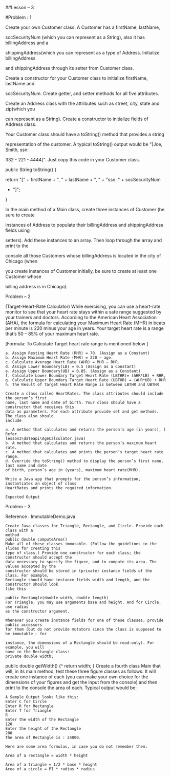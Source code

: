 ##Lesson – 3 

#Problem : 1

Create your own Customer class. A Customer has a firstName, lastName,

socSecurityNum (which you can represent as a String), also it has billingAddress and a

shippingAddress(which you can represent as a type of Address. Initialize billingAddress

and shippingAddress through its setter from Customer class.

Create a constructor for your Customer class to initialize firstName, lastName and

socSecurityNum. Create getter, and setter methods for all five attributes.

Create an Address class with the attributes such as street, city, state and zip(which you

can represent as a String). Create a constructor to initialize fields of Address class.

Your Customer class should have a toString() method that provides a string

representation of the customer. A typical toString() output would be "[Joe, Smith, ssn:

332 - 221 - 4444]". Just copy this code in your Customer class.

public String toString() {

return "[" + firstName + ", " + lastName + ", " + "ssn: " + socSecurityNum

+ "]";

}

In the main method of a Main class, create three instances of Customer (be sure to create

instances of Address to populate their billingAddress and shippingAddress fields using

setters). Add these instances to an array. Then loop through the array and print to the

console all those Customers whose billingAddress is located in the city of Chicago (when

you create instances of Customer initially, be sure to create at least one Customer whose

billing address is in Chicago).


Problem **–** 2

(Target-Heart-Rate Calculator) While exercising, you can use a heart-rate monitor to see that
your heart rate stays within a safe range suggested by your trainers and doctors. According to the
American Heart Association (AHA), the formula for calculating your Maximum Heart Rate
(MHR) in beats per minute is 220 minus your age in years. Your target heart rate is a range that’s
50 – 85% of your maximum heart rate.

[Formula: To Calculate Target heart rate range is mentioned below ]

```
a. Assign Resting Heart Rate (RHR) = 70. (Assign as a Constant)
b. Assign Maximum Heart Rate (MHR) = 220 – age.
c. Calculate Average Heart Rate (AHR) = MHR – RHR.
d. Assign Lower Boundary(LB) = 0.5 (Assign as a Constant)
e. Assign Upper Boundary(UB) = 0.85. (Assign as a Constant)
f. Calculate Lower Boundary Target Heart Rate (LBTHR)= (AHR*LB) + RHR,
g. Calculate Upper Boundary Target Heart Rate (UBTHR) = (AHR*UB) + RHR
h. The Result of Target Heart Rate Range is between LBTHR and UBTHR
```
```
Create a class called HeartRates. The class attributes should include the person’s first
name, last name and date of birth. Your class should have a constructor that receives this
data as parameters. For each attribute provide set and get methods. The class also should
include
```
```
a. A method that calculates and returns the person’s age (in years), ( Refer
lesson3\dateapi\AgeCalculator.java)
b. A method that calculates and returns the person’s maximum heart rate.
c. A method that calculates and prints the person’s target heart rate range.
d. Override the toString() method to display the person’s first name, last name and date
of birth, person’s age in (years), maximum heart rate(MHR).
```
```
Write a Java app that prompts for the person’s information, instantiates an object of class
HeartRates and prints the required information.
```

```
Expected Output
```
Problem **–** 3

Reference : ImmutableDemo.java

```
Create Java classes for Triangle, Rectangle, and Circle. Provide each class with a
method
public double computeArea()
Make all of these classes immutable. (Follow the guidelines in the slides for creating this
type of class.) Provide one constructor for each class; the constructor should accept the
data necessary to specify the figure, and to compute its area. The values accepted by the
constructor should be stored in (private) instance fields of the class. For example,
Rectangle should have instance fields width and length, and the constructor should look
like this
```
```
public Rectangle(double width, double length)
For Triangle, you may use arguments base and height. And for Circle, use radius
as the constructor argument.
```
```
Whenever you create instance fields for one of these classes, provide public accessors
for them (but do not provide mutators since the class is supposed to be immutable – for
```

```
instance, the dimensions of a Rectangle should be read-only). For example, you will
have in the Rectangle class:
private double width;
```
public double getWidth() {^
return width;
}
Create a fourth class Main that will, in its main method, test these three figure classes as
follows: It will create one instance of each (you can make your own choice for the
dimensions of your figures and get the input from the console) and then print to the
console the area of each. Typical output would be:

```
A Sample Output looks like this:
Enter C for Circle
Enter R for Rectangle
Enter T for Triangle
R
Enter the width of the Rectangle
120
Enter the height of the Rectangle
200
The area of Rectangle is : 24000.
```
```
Here are some area formulas, in case you do not remember them:
```
```
Area of a rectangle = width * height
```
```
Area of a triangle = 1/2 * base * height
Area of a circle = PI * radius * radius
```

